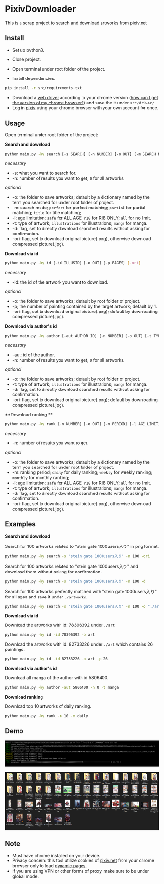 # PixivDownloader
This is a scrap project to search and download artworks from pixiv.net

## Install

- [Set up python3](https://www.python.org/downloads/).

- Clone project.

- Open terminal under root folder of the project.

- Install dependencies:

```bash
pip install -r src/requirements.txt
```

- Download a [web driver](https://sites.google.com/a/chromium.org/chromedriver/downloads) according to your chrome version ([how can I get the version of my chrome browser?](https://www.businessinsider.com/what-version-of-google-chrome-do-i-have?r=DE&IR=T)) and save the it under ```src/driver/```.
- Log in [pixiv](www.pixiv.net) using your chrome browser with your own account for once.

## Usage

Open terminal under root folder of the project:

**Search and download**

```bash
python main.py -by search [-s SEARCH] [-n NUMBER] [-o OUT] [-m SEARCH_MODE] [-l AGE_LIMIT] [-t TYPE] [-d] [-ori] 
```

*necessary*

- -s: what you want to search for.
- -n: number of results you want to get, ```0``` for all artworks.

*optional*

- -o: the folder to save artworks; default by a dictionary named by the term you searched for under root folder of project. 
- -m: search mode; ```perfect``` for perfect matching; ```partial``` for partial matching; ```title``` for title matching;
- -l: age limitation; ```safe``` for ALL AGE; ```r18``` for R18 ONLY; ```all``` for no limit.
- -t: type of artwork; ```illustrations``` for illustrations; ```manga``` for manga.
- -d: flag, set to directly download searched results without asking for confirmation.
- -ori: flag, set to download original picture(.png), otherwise download compressed picture(.jpg).

**Download via id**

```bash
python main.py -by id [-id ILLUSID] [-o OUT] [-p PAGES] [-ori]
```

*necessary*

- -id: the id of the artwork you want to download.

*optional*

- -o: the folder to save artworks; default by root folder of project.
- -p; the number of painting contained by the target artwork; default by 1.
- -ori: flag, set to download original picture(.png); default by downloading compressed picture(.jpg).

**Download via author's id**

```bash
python main.py -by author [-aut AUTHOR_ID] [-n NUMBER] [-o OUT] [-t TYPE] [-d] [-ori]
```

*necessary*

- -aut: id of the author.
- -n: number of results you want to get, ```0``` for all artworks.

*optional*

- -o: the folder to save artworks; default by root folder of project.
- -t: type of artwork; ```illustrations``` for illustrations; ```manga``` for manga.
- -d: flag, set to directly download searched results without asking for confirmation.
- -ori: flag, set to download original picture(.png); default by downloading compressed picture(.jpg).

**Download ranking **

```bash
python main.py -by rank [-n NUMBER] [-o OUT] [-m PERIOD] [-l AGE_LIMIT] [-t TYPE] [-d] [-ori] 
```

*necessary*

- -n: number of results you want to get.

*optional*

- -o: the folder to save artworks; default by a dictionary named by the term you searched for under root folder of project. 
- -m: ranking period; ```daily``` for daily ranking; ```weekly``` for weekly ranking; ```monthly``` for monthly ranking;
- -l: age limitation; ```safe``` for ALL AGE; ```r18``` for R18 ONLY; ```all``` for no limit.
- -t: type of artwork; ```illustrations``` for illustrations; ```manga``` for manga.
- -d: flag, set to directly download searched results without asking for confirmation.
- -ori: flag, set to download original picture(.png), otherwise download compressed picture(.jpg).

## Examples

**Search and download**

Search for 100 artworks related to "stein gate 1000users入り" in png format.

```bash
python main.py -by search -s "stein gate 1000users入り" -n 100 -ori
```

Search for 100 artworks related to "stein gate 1000users入り" and download them without asking for confirmation.

```bash
python main.py -by search -s "stein gate 1000users入り" -n 100 -d
```

Search for 100 artworks perfectly matched with "stein gate 1000users入り"  for all ages and save it under ```./artworks```.

```bash
python main.py -by search -s "stein gate 1000users入り" -n 100 -o "./artworks" -m perfect -l safe
```

**Download via id**

Download the artworks with id: 78396392 under ```./art```

```bash
python main.py -by id -id 78396392 -o art
```

Download the artworks with id: 82733226 under ```./art``` which contains 26 paintings.

```bash
python main.py -by id -id 82733226 -o art -p 26
```

**Download via author's id**

Download all manga of the author with id 5806400.

```bash
python main.py -by author -aut 5806400 -n 0 -t manga
```

**Download ranking**

Download top 10 artworks of daily ranking.

```bash
python main.py -by rank -n 10 -m daily
```

## Demo

![Capture](images/Capture.PNG)

![result](images/Capture2.PNG)

## Note

- Must have chrome installed on your device.
- Privacy concern: this tool utilize cookies of [pixiv.net](www.pixiv.net) from your chrome browser only to load [dynamic pages](https://www.doteasy.com/web-hosting-articles/what-is-a-dynamic-web-page.cfm).
- If you are using VPN or other forms of proxy, make sure to be under global mode.

